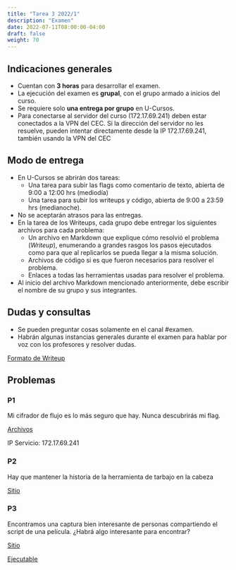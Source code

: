 ```yaml
---
title: "Tarea 3 2022/1"
description: "Examen"
date: 2022-07-11T08:00:00-04:00
draft: false
weight: 70
---
```

## Indicaciones generales

* Cuentan con **3 horas** para desarrollar el examen.
* La ejecución del examen es **grupal**, con el grupo armado a inicios del curso.
* Se requiere solo **una entrega por grupo** en U-Cursos.
* Para conectarse al servidor del curso (172.17.69.241) deben estar conectados a la VPN del CEC. Si la dirección del servidor no les resuelve, pueden intentar directamente desde la IP 172.17.69.241, también usando la VPN del CEC

## Modo de entrega

* En U-Cursos se abrirán dos tareas:
    * Una tarea para subir las flags como comentario de texto, abierta de 9:00 a 12:00 hrs (mediodía)
    * Una tarea para subir los writeups y código, abierta de 9:00 a 23:59 hrs (medianoche).
* No se aceptarán atrasos para las entregas.
* En la tarea de los Writeups, cada grupo debe entregar los siguientes archivos para cada problema:
    * Un archivo en Markdown que explique cómo resolvió el problema (_Writeup_), enumerando a grandes rasgos los pasos ejecutados como para que al replicarlos se pueda llegar a la misma solución.
    * Archivos de código si es que fueron necesarios para resolver el problema.
    * Enlaces a todas las herramientas usadas para resolver el problema.
* Al inicio del archivo Markdown mencionado anteriormente, debe escribir el nombre de su grupo y sus integrantes.

## Dudas y consultas

* Se pueden preguntar cosas solamente en el canal #examen.
* Habrán algunas instancias generales durante el examen para hablar por voz con los profesores y resolver dudas.

[Formato de Writeup](./writeup.txt)

## Problemas

### P1

Mi cifrador de flujo es lo más seguro que hay. Nunca descubrirás mi flag.

[Archivos](./exp1.zip)

IP Servicio: 172.17.69.241

### P2

Hay que mantener la historia de la herramienta de tarbajo en la cabeza

[Sitio](http://172.17.69.241:7777)

### P3

Encontramos una captura bien interesante de personas compartiendo el script de una película.
¿Habrá algo interesante para encontrar?

[Sitio](http://172.17.69.241:8010)

[Ejecutable](./wireshark-examen.pcapng)
